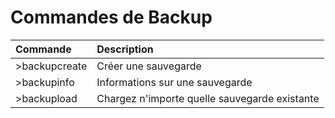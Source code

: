 # Commandes de Backup

| Commande | Description |
| :--- | :--- |
| &gt;backupcreate | Créer une sauvegarde |
| &gt;backupinfo | Informations sur une sauvegarde |
| &gt;backupload | Chargez n'importe quelle sauvegarde existante |

